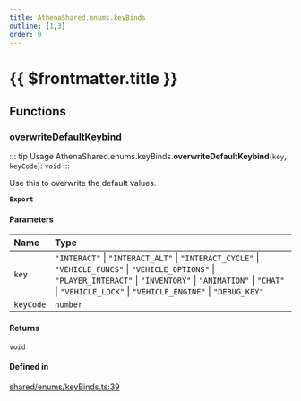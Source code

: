 ```yaml
---
title: AthenaShared.enums.keyBinds
outline: [1,3]
order: 0
---
```


# {{ $frontmatter.title }}


## Functions

### overwriteDefaultKeybind

::: tip Usage
AthenaShared.enums.keyBinds.**overwriteDefaultKeybind**(`key`, `keyCode`): `void`
:::

Use this to overwrite the default values.

**`Export`**

#### Parameters

| Name | Type |
| :------ | :------ |
| `key` | ``"INTERACT"`` \| ``"INTERACT_ALT"`` \| ``"INTERACT_CYCLE"`` \| ``"VEHICLE_FUNCS"`` \| ``"VEHICLE_OPTIONS"`` \| ``"PLAYER_INTERACT"`` \| ``"INVENTORY"`` \| ``"ANIMATION"`` \| ``"CHAT"`` \| ``"VEHICLE_LOCK"`` \| ``"VEHICLE_ENGINE"`` \| ``"DEBUG_KEY"`` |
| `keyCode` | `number` |

#### Returns

`void`

#### Defined in

[shared/enums/keyBinds.ts:39](https://github.com/Stuyk/altv-athena/blob/0a4b65e/src/core/shared/enums/keyBinds.ts#L39)
